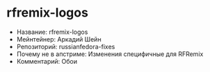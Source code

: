 rfremix-logos
=============

* Название:                   rfremix-logos
* Мейнтейнер:                 Аркадий Шейн
* Репозиторий:                russianfedora-fixes
* Почему не в апстриме:       Изменения специфичные для RFRemix
* Комментарий:                Обои
